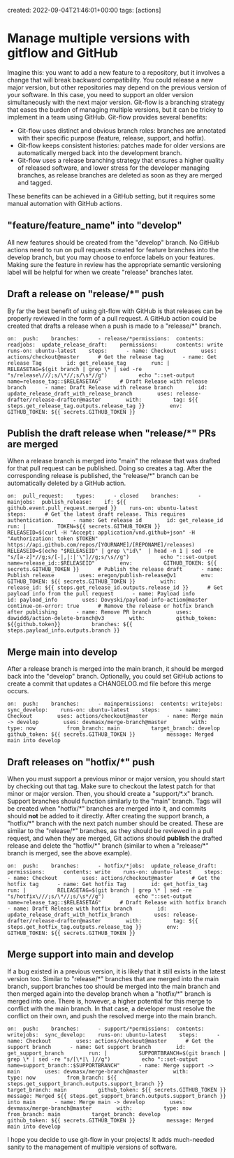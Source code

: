 created: 2022-09-04T21:46:01+00:00
tags: [actions]

# Manage multiple versions with gitflow and GitHub


Imagine this: you want to add a new feature to a repository, but it involves a change that will break backward compatibility. You could release a new major version, but other repositories may depend on the previous version of your software. In this case, you need to support an older version simultaneously with the next major version. Git-flow is a branching strategy that eases the burden of managing multiple versions, but it can be tricky to implement in a team using GitHub. Git-flow provides several benefits:

* Git-flow uses distinct and obvious branch roles: branches are annotated with their specific purpose (feature, release, support, and hotfix).
* Git-flow keeps consistent histories: patches made for older versions are automatically merged back into the development branch.
* Git-flow uses a release branching strategy that ensures a higher quality of released software, and lower stress for the developer managing branches, as release branches are deleted as soon as they are merged and tagged.

These benefits can be achieved in a GitHub setting, but it requires some manual automation with GitHub actions.

"feature/feature\_name" into "develop"
----------

All new features should be created from the "develop" branch. No GitHub actions need to run on pull requests created for feature branches into the develop branch, but you may choose to enforce labels on your features. Making sure the feature in review has the appropriate semantic versioning label will be helpful for when we create "release" branches later.

Draft a release on "release/\*" push
----------

By far the best benefit of using git-flow with GitHub is that releases can be properly reviewed in the form of a pull request. A GitHub action could be created that drafts a release when a push is made to a "release/\*" branch.

```
on:  push:    branches:      - release/*permissions:  contents: readjobs:  update_release_draft:    permissions:      contents: write    runs-on: ubuntu-latest    steps:      - name: Checkout        uses: actions/checkout@master      # Get the release tag      - name: Get release Tag        id: get_release_tag        run: |          RELEASETAG=$(git branch | grep \* | sed -re "s/release\///;s/\*//;s/\s*//g")          echo "::set-output name=release_tag::$RELEASETAG"      # Draft Release with release branch      - name: Draft Release with release branch        id: update_release_draft_with_release_branch        uses: release-drafter/release-drafter@master        with:          tag: ${{ steps.get_release_tag.outputs.release_tag }}        env:          GITHUB_TOKEN: ${{ secrets.GITHUB_TOKEN }}
```

Publish the draft release when "release/\*" PRs are merged
----------

When a release branch is merged into "main" the release that was drafted for that pull request can be published. Doing so creates a tag. After the corresponding release is published, the "release/\*" branch can be automatically deleted by a GitHub action.

```
on:  pull_request:    types:      - closed    branches:      - mainjobs:  publish_release:    if: ${{ github.event.pull_request.merged }}    runs-on: ubuntu-latest    steps:      # Get the latest draft release. This requires authentication.      - name: Get release id        id: get_release_id        run: |          TOKEN=${{ secrets.GITHUB_TOKEN }}          RELEASEID=$(curl -H "Accept: application/vnd.github+json" -H "Authorization: token $TOKEN" https://api.github.com/repos/[YOURNAME]/[REPONAME]/releases)          RELEASEID=$(echo "$RELEASEID" | grep \"id\"  | head -n 1 | sed -re "s/[a-z]*//g;s/[-|,|:|'\"]//g;s/\s//g")          echo "::set-output name=release_id::$RELEASEID"        env:          GITHUB_TOKEN: ${{ secrets.GITHUB_TOKEN }}      # Publish the release draft      - name: Publish release        uses: eregon/publish-release@v1        env:          GITHUB_TOKEN: ${{ secrets.GITHUB_TOKEN }}        with:          release_id: ${{ steps.get_release_id.outputs.release_id }}      # Get payload info from the pull request      - name: Payload info        id: payload_info        uses: Dovyski/payload-info-action@master        continue-on-error: true      # Remove the release or hotfix branch after publishing      - name: Remove PR branch        uses: dawidd6/action-delete-branch@v3        with:          github_token: ${{github.token}}          branches: ${{ steps.payload_info.outputs.branch }}
```

Merge main into develop
----------

After a release branch is merged into the main branch, it should be merged back into the "develop" branch. Optionally, you could set GitHub actions to create a commit that updates a CHANGELOG.md file before this merge occurs.

```
on:  push:    branches:      - mainpermissions:  contents: writejobs:  sync_develop:    runs-on: ubuntu-latest    steps:      - name: Checkout        uses: actions/checkout@master      - name: Merge main -> develop        uses: devmasx/merge-branch@master        with:          type: now          from_branch: main          target_branch: develop          github_token: ${{ secrets.GITHUB_TOKEN }}          message: Merged main into develop
```

Draft releases on "hotfix/\*" push
----------

When you must support a previous minor or major version, you should start by checking out that tag. Make sure to checkout the latest patch for that minor or major version. Then, you should create a "support/\*.x" branch. Support branches should function similarly to the "main" branch. Tags will be created when "hotfix/\*" branches are merged into it, and commits should **not** be added to it directly. After creating the support branch, a "hotfix/\*" branch with the next patch number should be created. These are similar to the "release/\*" branches, as they should be reviewed in a pull request, and when they are merged, Git actions should **publish** the drafted release and delete the "hotfix/\*" branch (similar to when a "release/\*" branch is merged, see the above example).

```
on:  push:    branches:      - hotfix/*jobs:  update_release_draft:    permissions:      contents: write    runs-on: ubuntu-latest    steps:      - name: Checkout        uses: actions/checkout@master      # Get the hotfix tag      - name: Get hotfix Tag        id: get_hotfix_tag        run: |          RELEASETAG=$(git branch | grep \* | sed -re "s/hotfix\///;s/\*//;s/\s*//g")          echo "::set-output name=release_tag::$RELEASETAG"      # Draft Release with hotfix branch      - name: Draft Release with hotfix branch        id: update_release_draft_with_hotfix_branch        uses: release-drafter/release-drafter@master        with:          tag: ${{ steps.get_hotfix_tag.outputs.release_tag }}        env:          GITHUB_TOKEN: ${{ secrets.GITHUB_TOKEN }}
```

Merge support into main and develop
----------

If a bug existed in a previous version, it is likely that it still exists in the latest version too. Similar to "release/\*" branches that are merged into the main branch, support branches too should be merged into the main branch and then merged again into the develop branch when a "hotfix/\*" branch is merged into one. There is, however, a higher potential for this merge to conflict with the main branch. In that case, a developer must resolve the conflict on their own, and push the resolved merge into the main branch.

```
on:  push:    branches:      - support/*permissions:  contents: writejobs:  sync_develop:    runs-on: ubuntu-latest    steps:      - name: Checkout        uses: actions/checkout@master      # Get the support branch      - name: Get support branch        id: get_support_branch        run: |          SUPPORTBRANCH=$(git branch | grep \* | sed -re "s/[\*|\ ]//g")          echo "::set-output name=support_branch::$SUPPORTBRANCH"      - name: Merge support -> main        uses: devmasx/merge-branch@master        with:          type: now          from_branch: ${{ steps.get_support_branch.outputs.support_branch }}          target_branch: main          github_token: ${{ secrets.GITHUB_TOKEN }}          message: Merged ${{ steps.get_support_branch.outputs.support_branch }} into main      - name: Merge main -> develop        uses: devmasx/merge-branch@master        with:          type: now          from_branch: main          target_branch: develop          github_token: ${{ secrets.GITHUB_TOKEN }}          message: Merged main into develop
```

I hope you decide to use git-flow in your projects! It adds much-needed sanity to the management of multiple versions of software.

